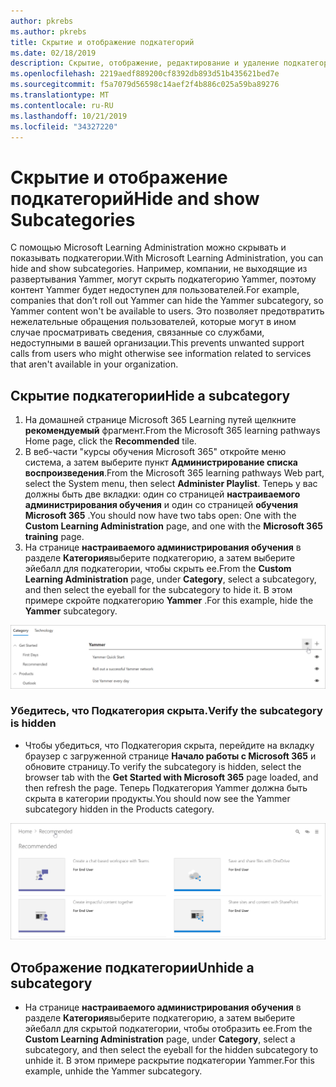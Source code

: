 ```yaml
---
author: pkrebs
ms.author: pkrebs
title: Скрытие и отображение подкатегорий
ms.date: 02/18/2019
description: Скрытие, отображение, редактирование и удаление подкатегорий
ms.openlocfilehash: 2219aedf889200cf8392db893d51b435621bed7e
ms.sourcegitcommit: f5a7079d56598c14aef2f4b886c025a59ba89276
ms.translationtype: MT
ms.contentlocale: ru-RU
ms.lasthandoff: 10/21/2019
ms.locfileid: "34327220"
---
```

# <a name="hide-and-show-subcategories"></a><span data-ttu-id="f1060-103">Скрытие и отображение подкатегорий</span><span class="sxs-lookup"><span data-stu-id="f1060-103">Hide and show Subcategories</span></span>

<span data-ttu-id="f1060-104">С помощью Microsoft Learning Administration можно скрывать и показывать подкатегории.</span><span class="sxs-lookup"><span data-stu-id="f1060-104">With Microsoft Learning Administration, you can hide and show subcategories.</span></span> <span data-ttu-id="f1060-105">Например, компании, не выходящие из развертывания Yammer, могут скрыть подкатегорию Yammer, поэтому контент Yammer будет недоступен для пользователей.</span><span class="sxs-lookup"><span data-stu-id="f1060-105">For example, companies that don’t roll out Yammer can hide the Yammer subcategory, so Yammer content won't be available to users.</span></span> <span data-ttu-id="f1060-106">Это позволяет предотвратить нежелательные обращения пользователей, которые могут в ином случае просматривать сведения, связанные со службами, недоступными в вашей организации.</span><span class="sxs-lookup"><span data-stu-id="f1060-106">This prevents unwanted support calls from users who might otherwise see information related to services that aren't available in your organization.</span></span>

## <a name="hide-a-subcategory"></a><span data-ttu-id="f1060-107">Скрытие подкатегории</span><span class="sxs-lookup"><span data-stu-id="f1060-107">Hide a subcategory</span></span> 

1. <span data-ttu-id="f1060-108">На домашней странице Microsoft 365 Learning путей щелкните **рекомендуемый** фрагмент.</span><span class="sxs-lookup"><span data-stu-id="f1060-108">From the Microsoft 365 learning pathways Home page, click the **Recommended** tile.</span></span>
2. <span data-ttu-id="f1060-109">В веб-части "курсы обучения Microsoft 365" откройте меню система, а затем выберите пункт **Администрирование списка воспроизведения**.</span><span class="sxs-lookup"><span data-stu-id="f1060-109">From the Microsoft 365 learning pathways Web part, select the System menu, then select **Administer Playlist**.</span></span> <span data-ttu-id="f1060-110">Теперь у вас должны быть две вкладки: один со страницей **настраиваемого администрирования обучения** и один со страницей **обучения Microsoft 365** .</span><span class="sxs-lookup"><span data-stu-id="f1060-110">You should now have two tabs open: One with the **Custom Learning Administration** page, and one with the **Microsoft 365 training** page.</span></span> 
3. <span data-ttu-id="f1060-111">На странице **настраиваемого администрирования обучения** в разделе **Категория**выберите подкатегорию, а затем выберите эйебалл для подкатегории, чтобы скрыть ее.</span><span class="sxs-lookup"><span data-stu-id="f1060-111">From the **Custom Learning Administration** page, under **Category**, select a subcategory, and then select the eyeball for the subcategory to hide it.</span></span> <span data-ttu-id="f1060-112">В этом примере скройте подкатегорию **Yammer** .</span><span class="sxs-lookup"><span data-stu-id="f1060-112">For this example, hide the **Yammer** subcategory.</span></span>  

![кг-хидесубкат. png](media/cg-hidesubcat.png)

### <a name="verify-the-subcategory-is-hidden"></a><span data-ttu-id="f1060-114">Убедитесь, что Подкатегория скрыта.</span><span class="sxs-lookup"><span data-stu-id="f1060-114">Verify the subcategory is hidden</span></span>
- <span data-ttu-id="f1060-115">Чтобы убедиться, что Подкатегория скрыта, перейдите на вкладку браузер с загруженной странице **Начало работы с Microsoft 365** и обновите страницу.</span><span class="sxs-lookup"><span data-stu-id="f1060-115">To verify the subcategory is hidden, select the browser tab with the **Get Started with Microsoft 365** page loaded, and then refresh the page.</span></span> <span data-ttu-id="f1060-116">Теперь Подкатегория Yammer должна быть скрыта в категории продукты.</span><span class="sxs-lookup"><span data-stu-id="f1060-116">You should now see the Yammer subcategory hidden in the Products category.</span></span> 

![кг-хидесубкатрефреш. png](media/cg-hidesubcatrefresh.png)

## <a name="unhide-a-subcategory"></a><span data-ttu-id="f1060-118">Отображение подкатегории</span><span class="sxs-lookup"><span data-stu-id="f1060-118">Unhide a subcategory</span></span> 

- <span data-ttu-id="f1060-119">На странице **настраиваемого администрирования обучения** в разделе **Категория**выберите подкатегорию, а затем выберите эйебалл для скрытой подкатегории, чтобы отобразить ее.</span><span class="sxs-lookup"><span data-stu-id="f1060-119">From the **Custom Learning Administration** page, under **Category**, select a subcategory, and then select the eyeball for the hidden subcategory to unhide it.</span></span> <span data-ttu-id="f1060-120">В этом примере раскрытие подкатегории Yammer.</span><span class="sxs-lookup"><span data-stu-id="f1060-120">For this example, unhide the Yammer subcategory.</span></span>